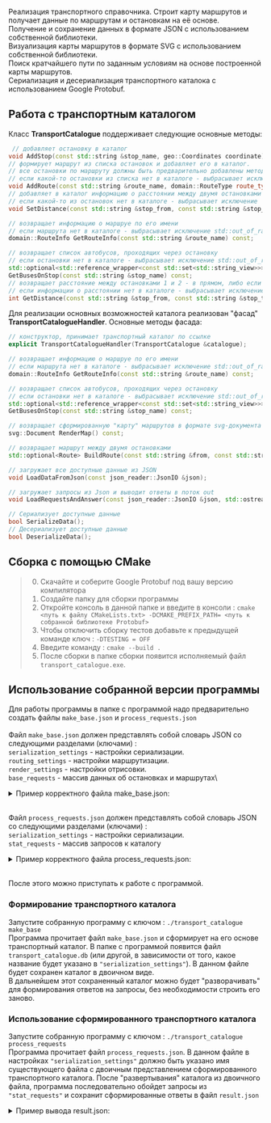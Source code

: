 Реализация транспортного справочника. 
Строит карту маршрутов и получает данные по маршрутам и остановкам на её основе.\
Получение и сохранение данных в формате JSON с использованием собственной библиотеки.\
Визуализация карты маршрутов в формате SVG с использованием собственной библиотеки.\
Поиск кратчайшего пути по заданным условиям на основе построенной карты маршрутов.\
Сериализация и десериализация транспортного каталока с использованием Google Protobuf.

## Работа с транспортным каталогом
Класс **TransportCatalogue** поддерживает следующие основные методы:
```c++
 // добавляет остановку в каталог
void AddStop(const std::string &stop_name, geo::Coordinates coordinate);
// формирует маршрут из списка остановок и добавляет его в каталог.
// все остановки по маршруту должны быть предварительно добавлены методом AddStop
// если какой-то остановки из списка нет в каталоге - выбрасывает исключение
void AddRoute(const std::string &route_name, domain::RouteType route_type, const std::vector<std::string> &stops);
// добавляет в каталог информацию о расстоянии между двумя остановками
// если какой-то из остановок нет в каталоге - выбрасывает исключение
void SetDistance(const std::string &stop_from, const std::string &stop_to, int distance);

// возвращает информацию о маршруе по его имени
// если маршрута нет в каталоге - выбрасывает исключение std::out_of_range
domain::RouteInfo GetRouteInfo(const std::string &route_name) const;

// возвращает список автобусов, проходящих через остановку
// если остановки нет в каталоге - выбрасывает исключение std::out_of_range
std::optional<std::reference_wrapper<const std::set<std::string_view>>>
GetBusesOnStop(const std::string &stop_name) const;
// возвращает расстояние между остановками 1 и 2 - в прямом, либо если нет - в обратном направлении
// если информации о расстоянии нет в каталоге - выбрасывает исключение
int GetDistance(const std::string &stop_from, const std::string &stop_to) const;
```
Для реализации основных возможностей каталога реализован "фасад" **TransportCatalogueHandler**. Основные методы фасада:
```c++
// конструктор, принимает транспортный каталог по ссылке
explicit TransportCatalogueHandler(TransportCatalogue &catalogue);

// возвращает информацию о маршруе по его имени
// если маршрута нет в каталоге - выбрасывает исключение std::out_of_range
domain::RouteInfo GetRouteInfo(const std::string &route_name) const;

// возвращает список автобусов, проходящих через остановку
// если остановки нет в каталоге - выбрасывает исключение std::out_of_range
std::optional<std::reference_wrapper<const std::set<std::string_view>>>
GetBusesOnStop(const std::string &stop_name) const;

// возвращает сформированную "карту" маршрутов в формате svg-документа
svg::Document RenderMap() const;

// возвращает маршрут между двумя остановками
std::optional<Route> BuildRoute(const std::string &from, const std::string &to);

// загружает все доступные данные из JSON
void LoadDataFromJson(const json_reader::JsonIO &json);

// загружает запросы из Json и выводит ответы в поток out
void LoadRequestsAndAnswer(const json_reader::JsonIO &json, std::ostream &out);

// Сериализует доступные данные
bool SerializeData();
// Десериализует доступные данные
bool DeserializeData();
```

## Сборка с помощью CMake
> 0. Скачайте и соберите Google Protobuf под вашу версию компилятора
> 1. Создайте папку для сборки программы
> 2. Откройте консоль в данной папке и введите в консоли : `cmake <путь к файлу CMakeLists.txt> -DCMAKE_PREFIX_PATH= <путь к собранной библиотеке Protobuf>` 
> 3. Чтобы отключить сборку тестов добавьте к предыдущей команде ключ : `-DTESTING = OFF`
> 4. Введите команду : `cmake --build .` 
> 5. После сборки в папке сборки появится исполняемый файл `transport_catalogue.exe`.

## Использование собранной версии программы

Для работы программы в папке с программой надо предварительно создать файлы `make_base.json` и `process_requests.json`\
\
Файл `make_base.json` должен представлять собой словарь JSON со следующими разделами (ключами) :\
`serialization_settings` - настройки сериализации.\
`routing_settings` - настройки маршрутизации. \
`render_settings` - настройки отрисовки. \
`base_requests` - массив данных об остановках и маршрутах\
<details>
  <summary>Пример корректного файла make_base.json:</summary>

```json 
  {
      "serialization_settings": {
          "file": "transport_catalogue.db"
      },
      "routing_settings": {
          "bus_wait_time": 2,
          "bus_velocity": 30
      },
      "render_settings": {
          "width": 1200,
          "height": 500,
          "padding": 50,
          "stop_radius": 5,
          "line_width": 14,
          "bus_label_font_size": 20,
          "bus_label_offset": [
              7,
              15
          ],
          "stop_label_font_size": 18,
          "stop_label_offset": [
              7,
              -3
          ],
          "underlayer_color": [
              255,
              255,
              255,
              0.85
          ],
          "underlayer_width": 3,
          "color_palette": [
              "green",
              [
                  255,
                  160,
                  0
              ],
              "red"
          ]
      },
      "base_requests": [
          {
              "type": "Bus",
              "name": "14",
              "stops": [
                  "Улица Лизы Чайкиной",
                  "Электросети",
                  "Ривьерский мост",
                  "Гостиница Сочи",
                  "Кубанская улица",
                  "По требованию",
                  "Улица Докучаева",
                  "Улица Лизы Чайкиной"
              ],
              "is_roundtrip": true
          },
          {
              "type": "Bus",
              "name": "24",
              "stops": [
                  "Улица Докучаева",
                  "Параллельная улица",
                  "Электросети",
                  "Санаторий Родина"
              ],
              "is_roundtrip": false
          },
          {
              "type": "Bus",
              "name": "114",
              "stops": [
                  "Морской вокзал",
                  "Ривьерский мост"
              ],
              "is_roundtrip": false
          },
          {
              "type": "Stop",
              "name": "Улица Лизы Чайкиной",
              "latitude": 43.590317,
              "longitude": 39.746833,
              "road_distances": {
                  "Электросети": 4300,
                  "Улица Докучаева": 2000
              }
          },
          {
              "type": "Stop",
              "name": "Морской вокзал",
              "latitude": 43.581969,
              "longitude": 39.719848,
              "road_distances": {
                  "Ривьерский мост": 850
              }
          },
          {
              "type": "Stop",
              "name": "Электросети",
              "latitude": 43.598701,
              "longitude": 39.730623,
              "road_distances": {
                  "Санаторий Родина": 4500,
                  "Параллельная улица": 1200,
                  "Ривьерский мост": 1900
              }
          },
          {
              "type": "Stop",
              "name": "Ривьерский мост",
              "latitude": 43.587795,
              "longitude": 39.716901,
              "road_distances": {
                  "Морской вокзал": 850,
                  "Гостиница Сочи": 1740
              }
          },
          {
              "type": "Stop",
              "name": "Гостиница Сочи",
              "latitude": 43.578079,
              "longitude": 39.728068,
              "road_distances": {
                  "Кубанская улица": 320
              }
          },
          {
              "type": "Stop",
              "name": "Кубанская улица",
              "latitude": 43.578509,
              "longitude": 39.730959,
              "road_distances": {
                  "По требованию": 370
              }
          },
          {
              "type": "Stop",
              "name": "По требованию",
              "latitude": 43.579285,
              "longitude": 39.733742,
              "road_distances": {
                  "Улица Докучаева": 600
              }
          },
          {
              "type": "Stop",
              "name": "Улица Докучаева",
              "latitude": 43.585586,
              "longitude": 39.733879,
              "road_distances": {
                  "Параллельная улица": 1100
              }
          },
          {
              "type": "Stop",
              "name": "Параллельная улица",
              "latitude": 43.590041,
              "longitude": 39.732886,
              "road_distances": {}
          },
          {
              "type": "Stop",
              "name": "Санаторий Родина",
              "latitude": 43.601202,
              "longitude": 39.715498,
              "road_distances": {}
          }
      ]
  }  
```
</details>

\
Файл `process_requests.json` должен представлять собой словарь JSON со следующими разделами (ключами) :\
`serialization_settings` - настройки сериализации.\
`stat_requests` - массив запросов к каталогу

<details>
  <summary>Пример корректного файла process_requests.json:</summary>

```json 
  {
      "serialization_settings": {
          "file": "transport_catalogue.db"
      },
      "stat_requests": [
          {
              "id": 218563507,
              "type": "Bus",
              "name": "14"
          },
          {
              "id": 508658276,
              "type": "Stop",
              "name": "Электросети"
          },
          {
              "id": 1964680131,
              "type": "Route",
              "from": "Морской вокзал",
              "to": "Параллельная улица"
          },
          {
              "id": 1359372752,
              "type": "Map"
          }
      ]
  }
```
</details>

\
После этого можно приступать к работе с программой.
### Формирование транспортного каталога
Запустите собранную программу с ключом : `./transport_catalogue make_base`\
Программа прочитает файл `make_base.json` и сформирует на его основе транспортный каталог.
В папке с программой появится файл `transport_catalogue.db` (или другой, в зависимости от того, какое название будет указано в `"serialization_settings"`). В данном файле будет сохранен каталог в двоичном виде.\
В дальнейшем этот сохраненный каталог можно будет "разворачивать" для формирования ответов на запросы, без необходимости строить его заново.

### Использование сформированного транспортного каталога
Запустите собранную программу с ключом : `./transport_catalogue process_requests`\
Программа прочитает файл `process_requests.json`. В данном файле в настройках `"serialization_settings"` должно быть указано имя существующего файла с двоичным представлением сформированного транспортного каталога.
После "развертывания" каталога из двоичного файла, программа последовательно обойдет запросы из `"stat_requests"` и сохранит сформированные ответы в файл `result.json`

<details>
  <summary>Пример вывода result.json:</summary>

```json
[{
  "curvature": 1.60481,
  "request_id": 218563507,
  "route_length": 11230,
  "stop_count": 8,
  "unique_stop_count": 7
}, {
  "buses": ["14", "24"],
  "request_id": 508658276
}, {
  "items": [{
    "stop_name": "Морской вокзал",
    "time": 2,
    "type": "Wait"
  }, {
    "bus": "114",
    "span_count": 1,
    "time": 1.7,
    "type": "Bus"
  }, {
    "stop_name": "Ривьерский мост",
    "time": 2,
    "type": "Wait"
  }, {
    "bus": "14",
    "span_count": 4,
    "time": 6.06,
    "type": "Bus"
  }, {
    "stop_name": "Улица Докучаева",
    "time": 2,
    "type": "Wait"
  }, {
    "bus": "24",
    "span_count": 1,
    "time": 2.2,
    "type": "Bus"
  }],
  "request_id": 1964680131,
  "total_time": 15.96
}, {
  "map": "<?xml version=\"1.0\" encoding=\"UTF-8\" ?>\n<svg xmlns=\"http://www.w3.org/2000/svg\" version=\"1.1\">\n  <polyline points=\"125.25,382.708 74.2702,281.925 125.25,382.708\" fill=\"none\" stroke=\"green\" stroke-width=\"14\" stroke-linecap=\"round\" stroke-linejoin=\"round\"/>\n  <polyline points=\"592.058,238.297 311.644,93.2643 74.2702,281.925 267.446,450 317.457,442.562 365.599,429.138 367.969,320.138 592.058,238.297\" fill=\"none\" stroke=\"rgb(255,160,0)\" stroke-width=\"14\" stroke-linecap=\"round\" stroke-linejoin=\"round\"/>\n  <polyline points=\"367.969,320.138 350.791,243.072 311.644,93.2643 50,50 311.644,93.2643 350.791,243.072 367.969,320.138\" fill=\"none\" stroke=\"red\" stroke-width=\"14\" stroke-linecap=\"round\" stroke-linejoin=\"round\"/>\n  <text fill=\"rgba(255,255,255,0.85)\" stroke=\"rgba(255,255,255,0.85)\" stroke-width=\"3\" stroke-linecap=\"round\" stroke-linejoin=\"round\" x=\"125.25\" y=\"382.708\" dx=\"7\" dy=\"15\" font-size=\"20\" font-family=\"Verdana\" font-weight=\"bold\">114</text>\n  <text fill=\"green\" x=\"125.25\" y=\"382.708\" dx=\"7\" dy=\"15\" font-size=\"20\" font-family=\"Verdana\" font-weight=\"bold\">114</text>\n  <text fill=\"rgba(255,255,255,0.85)\" stroke=\"rgba(255,255,255,0.85)\" stroke-width=\"3\" stroke-linecap=\"round\" stroke-linejoin=\"round\" x=\"74.2702\" y=\"281.925\" dx=\"7\" dy=\"15\" font-size=\"20\" font-family=\"Verdana\" font-weight=\"bold\">114</text>\n  <text fill=\"green\" x=\"74.2702\" y=\"281.925\" dx=\"7\" dy=\"15\" font-size=\"20\" font-family=\"Verdana\" font-weight=\"bold\">114</text>\n  <text fill=\"rgba(255,255,255,0.85)\" stroke=\"rgba(255,255,255,0.85)\" stroke-width=\"3\" stroke-linecap=\"round\" stroke-linejoin=\"round\" x=\"592.058\" y=\"238.297\" dx=\"7\" dy=\"15\" font-size=\"20\" font-family=\"Verdana\" font-weight=\"bold\">14</text>\n  <text fill=\"rgb(255,160,0)\" x=\"592.058\" y=\"238.297\" dx=\"7\" dy=\"15\" font-size=\"20\" font-family=\"Verdana\" font-weight=\"bold\">14</text>\n  <text fill=\"rgba(255,255,255,0.85)\" stroke=\"rgba(255,255,255,0.85)\" stroke-width=\"3\" stroke-linecap=\"round\" stroke-linejoin=\"round\" x=\"367.969\" y=\"320.138\" dx=\"7\" dy=\"15\" font-size=\"20\" font-family=\"Verdana\" font-weight=\"bold\">24</text>\n  <text fill=\"red\" x=\"367.969\" y=\"320.138\" dx=\"7\" dy=\"15\" font-size=\"20\" font-family=\"Verdana\" font-weight=\"bold\">24</text>\n  <text fill=\"rgba(255,255,255,0.85)\" stroke=\"rgba(255,255,255,0.85)\" stroke-width=\"3\" stroke-linecap=\"round\" stroke-linejoin=\"round\" x=\"50\" y=\"50\" dx=\"7\" dy=\"15\" font-size=\"20\" font-family=\"Verdana\" font-weight=\"bold\">24</text>\n  <text fill=\"red\" x=\"50\" y=\"50\" dx=\"7\" dy=\"15\" font-size=\"20\" font-family=\"Verdana\" font-weight=\"bold\">24</text>\n  <circle cx=\"267.446\" cy=\"450\" r=\"5\" fill=\"white\"/>\n  <circle cx=\"317.457\" cy=\"442.562\" r=\"5\" fill=\"white\"/>\n  <circle cx=\"125.25\" cy=\"382.708\" r=\"5\" fill=\"white\"/>\n  <circle cx=\"350.791\" cy=\"243.072\" r=\"5\" fill=\"white\"/>\n  <circle cx=\"365.599\" cy=\"429.138\" r=\"5\" fill=\"white\"/>\n  <circle cx=\"74.2702\" cy=\"281.925\" r=\"5\" fill=\"white\"/>\n  <circle cx=\"50\" cy=\"50\" r=\"5\" fill=\"white\"/>\n  <circle cx=\"367.969\" cy=\"320.138\" r=\"5\" fill=\"white\"/>\n  <circle cx=\"592.058\" cy=\"238.297\" r=\"5\" fill=\"white\"/>\n  <circle cx=\"311.644\" cy=\"93.2643\" r=\"5\" fill=\"white\"/>\n  <text fill=\"rgba(255,255,255,0.85)\" stroke=\"rgba(255,255,255,0.85)\" stroke-width=\"3\" stroke-linecap=\"round\" stroke-linejoin=\"round\" x=\"267.446\" y=\"450\" dx=\"7\" dy=\"-3\" font-size=\"18\" font-family=\"Verdana\">Гостиница Сочи</text>\n  <text fill=\"black\" x=\"267.446\" y=\"450\" dx=\"7\" dy=\"-3\" font-size=\"18\" font-family=\"Verdana\">Гостиница Сочи</text>\n  <text fill=\"rgba(255,255,255,0.85)\" stroke=\"rgba(255,255,255,0.85)\" stroke-width=\"3\" stroke-linecap=\"round\" stroke-linejoin=\"round\" x=\"317.457\" y=\"442.562\" dx=\"7\" dy=\"-3\" font-size=\"18\" font-family=\"Verdana\">Кубанская улица</text>\n  <text fill=\"black\" x=\"317.457\" y=\"442.562\" dx=\"7\" dy=\"-3\" font-size=\"18\" font-family=\"Verdana\">Кубанская улица</text>\n  <text fill=\"rgba(255,255,255,0.85)\" stroke=\"rgba(255,255,255,0.85)\" stroke-width=\"3\" stroke-linecap=\"round\" stroke-linejoin=\"round\" x=\"125.25\" y=\"382.708\" dx=\"7\" dy=\"-3\" font-size=\"18\" font-family=\"Verdana\">Морской вокзал</text>\n  <text fill=\"black\" x=\"125.25\" y=\"382.708\" dx=\"7\" dy=\"-3\" font-size=\"18\" font-family=\"Verdana\">Морской вокзал</text>\n  <text fill=\"rgba(255,255,255,0.85)\" stroke=\"rgba(255,255,255,0.85)\" stroke-width=\"3\" stroke-linecap=\"round\" stroke-linejoin=\"round\" x=\"350.791\" y=\"243.072\" dx=\"7\" dy=\"-3\" font-size=\"18\" font-family=\"Verdana\">Параллельная улица</text>\n  <text fill=\"black\" x=\"350.791\" y=\"243.072\" dx=\"7\" dy=\"-3\" font-size=\"18\" font-family=\"Verdana\">Параллельная улица</text>\n  <text fill=\"rgba(255,255,255,0.85)\" stroke=\"rgba(255,255,255,0.85)\" stroke-width=\"3\" stroke-linecap=\"round\" stroke-linejoin=\"round\" x=\"365.599\" y=\"429.138\" dx=\"7\" dy=\"-3\" font-size=\"18\" font-family=\"Verdana\">По требованию</text>\n  <text fill=\"black\" x=\"365.599\" y=\"429.138\" dx=\"7\" dy=\"-3\" font-size=\"18\" font-family=\"Verdana\">По требованию</text>\n  <text fill=\"rgba(255,255,255,0.85)\" stroke=\"rgba(255,255,255,0.85)\" stroke-width=\"3\" stroke-linecap=\"round\" stroke-linejoin=\"round\" x=\"74.2702\" y=\"281.925\" dx=\"7\" dy=\"-3\" font-size=\"18\" font-family=\"Verdana\">Ривьерский мост</text>\n  <text fill=\"black\" x=\"74.2702\" y=\"281.925\" dx=\"7\" dy=\"-3\" font-size=\"18\" font-family=\"Verdana\">Ривьерский мост</text>\n  <text fill=\"rgba(255,255,255,0.85)\" stroke=\"rgba(255,255,255,0.85)\" stroke-width=\"3\" stroke-linecap=\"round\" stroke-linejoin=\"round\" x=\"50\" y=\"50\" dx=\"7\" dy=\"-3\" font-size=\"18\" font-family=\"Verdana\">Санаторий Родина</text>\n  <text fill=\"black\" x=\"50\" y=\"50\" dx=\"7\" dy=\"-3\" font-size=\"18\" font-family=\"Verdana\">Санаторий Родина</text>\n  <text fill=\"rgba(255,255,255,0.85)\" stroke=\"rgba(255,255,255,0.85)\" stroke-width=\"3\" stroke-linecap=\"round\" stroke-linejoin=\"round\" x=\"367.969\" y=\"320.138\" dx=\"7\" dy=\"-3\" font-size=\"18\" font-family=\"Verdana\">Улица Докучаева</text>\n  <text fill=\"black\" x=\"367.969\" y=\"320.138\" dx=\"7\" dy=\"-3\" font-size=\"18\" font-family=\"Verdana\">Улица Докучаева</text>\n  <text fill=\"rgba(255,255,255,0.85)\" stroke=\"rgba(255,255,255,0.85)\" stroke-width=\"3\" stroke-linecap=\"round\" stroke-linejoin=\"round\" x=\"592.058\" y=\"238.297\" dx=\"7\" dy=\"-3\" font-size=\"18\" font-family=\"Verdana\">Улица Лизы Чайкиной</text>\n  <text fill=\"black\" x=\"592.058\" y=\"238.297\" dx=\"7\" dy=\"-3\" font-size=\"18\" font-family=\"Verdana\">Улица Лизы Чайкиной</text>\n  <text fill=\"rgba(255,255,255,0.85)\" stroke=\"rgba(255,255,255,0.85)\" stroke-width=\"3\" stroke-linecap=\"round\" stroke-linejoin=\"round\" x=\"311.644\" y=\"93.2643\" dx=\"7\" dy=\"-3\" font-size=\"18\" font-family=\"Verdana\">Электросети</text>\n  <text fill=\"black\" x=\"311.644\" y=\"93.2643\" dx=\"7\" dy=\"-3\" font-size=\"18\" font-family=\"Verdana\">Электросети</text>\n</svg>",
  "request_id": 1359372752
}]
```
</details>
